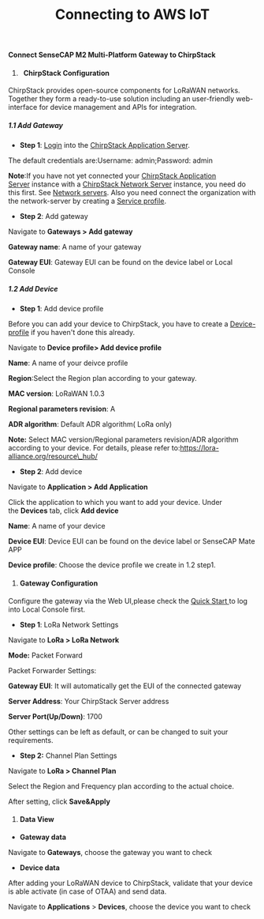﻿---
description: Connect SenseCAP M2 Multi-Platform Gateway to AWS
title: Connecting to AWS IoT
keywords:
- SenseCAP Network
image: https://files.seeedstudio.com/wiki/wiki-platform/S-tempor.png
last_update:
  date: 02/14/2023
  author: Matthew
---

**Connect SenseCAP M2 Multi-Platform Gateway to ChirpStack**



1. #### ` `**ChirpStack Configuration**
ChirpStack provides open-source components for LoRaWAN networks. Together they form a ready-to-use solution including an user-friendly web-interface for device management and APIs for integration.
##### **1.1 Add Gateway**
- **Step 1**: [Login](https://www.chirpstack.io/application-server/use/login/) into the [ChirpStack Application Server](https://www.chirpstack.io/application-server/). 

The default credentials are:Username: admin;Password: admin

**Note**:If you have not yet connected your [ChirpStack Application Server](https://www.chirpstack.io/project/application-server/) instance with a [ChirpStack Network Server](https://www.chirpstack.io/project/network-server/) instance, you need do this first. See [Network servers](https://www.chirpstack.io/application-server/use/network-servers/). Also you need connect the organization with the network-server by creating a [Service profile](https://www.chirpstack.io/application-server/use/service-profiles/).

- **Step 2**: Add gateway

Navigate to **Gateways > Add gateway**








**Gateway name**: A name of your gateway

**Gateway EUI**: Gateway EUI can be found on the device label or Local Console







##### **1.2 Add Device**

- **Step 1**: Add device profile

Before you can add your device to ChirpStack, you have to create a [Device-profile](https://www.chirpstack.io/application-server/use/device-profiles/) if you haven't done this already.

Navigate to **Device profile> Add device profile**

**Name**: A name of your deivce profile

**Region**:Select the Region plan according to your gateway.

**MAC version**: LoRaWAN 1.0.3

**Regional parameters revision**: A

**ADR algorithm**: Default ADR algorithm( LoRa only)

**Note:** Select MAC version/Regional parameters revision/ADR algorithm according to your device. For details, please refer to:https://lora-alliance.org/resource\_hub/




- **Step 2**: Add device

Navigate to **Application > Add Application**





Click the application to which you want to add your device. Under the **Devices** tab, click **Add device**



**Name**: A name of your device

**Device EUI**: Device EUI can be found on the device label or SenseCAP Mate APP

**Device profile**: Choose the device profile we create in 1.2 step1.












1. #### **Gateway Configuration** 
Configure the gateway via the Web UI,please check the [Quick Start ](https://files.seeedstudio.com/products/SenseCAP/M2_Multi-Platform_Gateway/Quick_Start_for_SenseCAP_Gateway_&_Sensors.pdf)to log into Local Console first.

- **Step 1**: LoRa Network Settings

Navigate to **LoRa > LoRa Network** 
















**Mode:** Packet Forward

Packet Forwarder Settings:

**Gateway EUI**: It will automatically get the EUI of the connected gateway 

**Server Address**: Your ChirpStack Server address

**Server Port(Up/Down)**: 1700

Other settings can be left as default, or can be changed to suit your requirements.




- **Step 2:** Channel Plan Settings

Navigate to **LoRa > Channel Plan** 


Select the Region and Frequency plan according to the actual choice.

After setting, click **Save&Apply**









1. #### **Data View**
- **Gateway data**

Navigate to **Gateways**, choose the gateway you want to check

- **Device data**

After adding your LoRaWAN device to ChirpStack, validate that your device is able activate (in case of OTAA) and send data.

Navigate to **Applications** > **Devices**, choose the device you want to check




